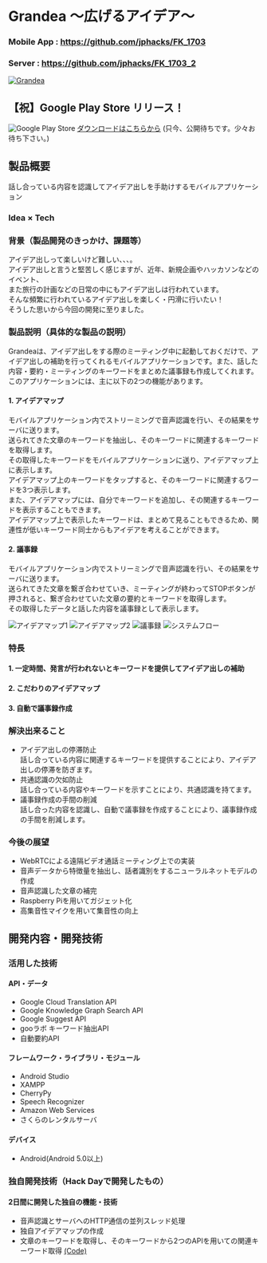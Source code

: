 # Grandea ～広げるアイデア～

### Mobile App : https://github.com/jphacks/FK_1703  
  
### Server : https://github.com/jphacks/FK_1703_2  

[![Grandea](/img/top.png)](https://youtu.be/TRCr_O83YDA)

## 【祝】Google Play Store リリース！
![Google Play Store](/img/googleplaystore.png)
[ダウンロードはこちらから](https://play.google.com/store/apps/details?id=com.original.haruyai.brainstorming3 "Grandeaリンク") (只今、公開待ちです。少々お待ち下さい。)

## 製品概要
話し合っている内容を認識してアイデア出しを手助けするモバイルアプリケーション

### Idea × Tech

### 背景（製品開発のきっかけ、課題等）
アイデア出しって楽しいけど難しい、、、。  
アイデア出しと言うと堅苦しく感じますが、近年、新規企画やハッカソンなどのイベント、  
また旅行の計画などの日常の中にもアイデア出しは行われています。  
そんな頻繁に行われているアイデア出しを楽しく・円滑に行いたい！  
そうした思いから今回の開発に至りました。

### 製品説明（具体的な製品の説明）
Grandeaは、アイデア出しをする際のミーティング中に起動しておくだけで、アイデア出しの補助を行ってくれるモバイルアプリケーションです。また、話した内容・要約・ミーティングのキーワードをまとめた議事録も作成してくれます。  
このアプリケーションには、主に以下の2つの機能があります。  

#### 1. アイデアマップ
モバイルアプリケーション内でストリーミングで音声認識を行い、その結果をサーバに送ります。  
送られてきた文章のキーワードを抽出し、そのキーワードに関連するキーワードを取得します。  
その取得したキーワードをモバイルアプリケーションに送り、アイデアマップ上に表示します。  
アイデアマップ上のキーワードをタップすると、そのキーワードに関連するワードを3つ表示します。  
また、アイデアマップには、自分でキーワードを追加し、その関連するキーワードを表示することもできます。  
アイデアマップ上で表示したキーワードは、まとめて見ることもできるため、関連性が低いキーワード同士からもアイデアを考えることができます。  

#### 2. 議事録
モバイルアプリケーション内でストリーミングで音声認識を行い、その結果をサーバに送ります。  
送られてきた文章を繋ぎ合わせていき、ミーティングが終わってSTOPボタンが押されると、繋ぎ合わせていた文章の要約とキーワードを取得します。  
その取得したデータと話した内容を議事録として表示します。  


![アイデアマップ1](/img/ideamap1.png)
![アイデアマップ2](/img/ideamap2.png)
![議事録](/img/minutes.png)
![システムフロー](/img/flow.png)

### 特長

#### 1. 一定時間、発言が行われないとキーワードを提供してアイデア出しの補助  

#### 2. こだわりのアイデアマップ  

#### 3. 自動で議事録作成  

### 解決出来ること
* アイデア出しの停滞防止  
話し合っている内容に関連するキーワードを提供することにより、アイデア出しの停滞を防ぎます。  
* 共通認識の欠如防止  
話し合っている内容やキーワードを示すことにより、共通認識を持てます。  
* 議事録作成の手間の削減  
話し合った内容を認識し、自動で議事録を作成することにより、議事録作成の手間を削減します。  

### 今後の展望
* WebRTCによる遠隔ビデオ通話ミーティング上での実装  
* 音声データから特徴量を抽出し、話者識別をするニューラルネットモデルの作成  
* 音声認識した文章の補完  
* Raspberry Piを用いてガジェット化  
* 高集音性マイクを用いて集音性の向上  

## 開発内容・開発技術
### 活用した技術
#### API・データ
* Google Cloud Translation API
* Google Knowledge Graph Search API
* Google Suggest API
* gooラボ キーワード抽出API
* 自動要約API

#### フレームワーク・ライブラリ・モジュール
* Android Studio
* XAMPP
* CherryPy
* Speech Recognizer
* Amazon Web Services
* さくらのレンタルサーバ

#### デバイス
* Android(Android 5.0以上)

### 独自開発技術（Hack Dayで開発したもの）
#### 2日間に開発した独自の機能・技術  
* 音声認識とサーバへのHTTP通信の並列スレッド処理  
* 独自アイデアマップの作成
* 文章のキーワードを取得し、そのキーワードから2つのAPIを用いての関連キーワード取得 [(Code)](https://github.com/jphacks/FK_1703_2/blob/master/relation_char.php "relation_char.php")  
